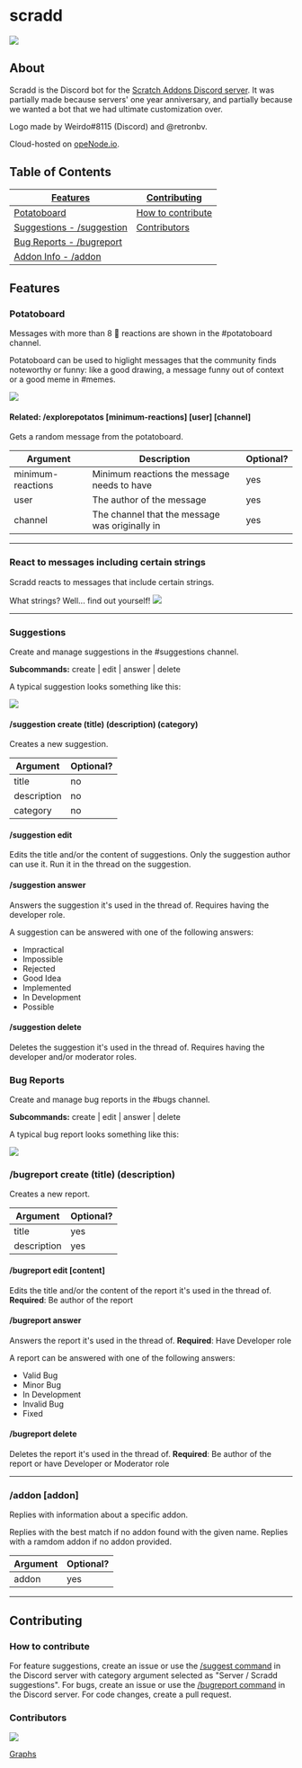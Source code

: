 # scradd
![](https://cdn.discordapp.com/icons/938438560925761619/d886f0b0867e67c2211b7086c0651590.webp?size=80)
## About

Scradd is the Discord bot for the [Scratch Addons Discord server](https://discord.gg/Cs25kzs889). It was partially made because servers' one year anniversary, and partially because we wanted a bot that we had ultimate customization over.

Logo made by Weirdo#8115 (Discord) and @retronbv.

Cloud-hosted on [opeNode.io](https://www.openode.io/).

## Table of Contents
 [Features](#features) | [Contributing](#contributing) 
| --- | ---
| [Potatoboard](#potatoboard) | [How to contribute](#how-to-contribute)
| [Suggestions - /suggestion](#suggestions) | [Contributors](#contributors)
| [Bug Reports - /bugreport](#bug-reports) |
| [Addon Info - /addon](#addon-addon) |



## Features

### Potatoboard
  
Messages with more than 8 :potato: reactions are shown in the #potatoboard channel. 

Potatoboard can be used to higlight messages that the community finds noteworthy or funny: like a good drawing, a message funny out of context or a good meme in #memes.


![](https://cdn.discordapp.com/attachments/901225174974726177/939015132720287784/unknown.png) 


#### Related: /explorepotatos [minimum-reactions] [user] [channel]

Gets a random message from the potatoboard. 


| Argument | Description | Optional?|
| --- | ---| --- |
| minimum-reactions | Minimum reactions the message needs to have | yes|
| user | The author of the message | yes|
| channel | The channel that the message was originally in | yes |

---

### React to messages including certain strings

Scradd reacts to messages that include certain strings. 

What strings? Well... find out yourself! ![](https://cdn.discordapp.com/emojis/902948518002573364.webp?size=22&quality=lossless)

---

### Suggestions

Create and manage suggestions in the #suggestions channel.

**Subcommands:** create | edit | answer | delete

A typical suggestion looks something like this: 

![](https://user-images.githubusercontent.com/75680333/152417553-31b2c407-e74b-4143-915b-5c00b76bce01.png)


#### /suggestion create (title) (description) (category)

Creates a new suggestion.

| Argument | Optional?|
| --- | --- |
| title | no|
| description | no|
| category | no |

#### /suggestion edit

Edits the title and/or the content of suggestions. Only the suggestion author can use it. Run it in the thread on the suggestion.

#### /suggestion answer

Answers the suggestion it's used in the thread of. Requires having the developer role.

A suggestion can be answered with one of the following answers:

-   Impractical
-   Impossible
-   Rejected
-   Good Idea
-   Implemented
-   In Development
-   Possible

#### /suggestion delete

Deletes the suggestion it's used in the thread of. Requires having the developer and/or moderator roles.

### Bug Reports

Create and manage bug reports in the #bugs channel.

**Subcommands:** create | edit | answer | delete

A typical bug report looks something like this: 

![](https://cdn.discordapp.com/attachments/901225174974726177/939020057625886760/unknown.png)

### /bugreport create (title) (description)

Creates a new report.

| Argument | Optional?|
| --- | --- |
| title | yes|
| description | yes|

#### /bugreport edit [content] 

Edits the title and/or the content of the report it's used in the thread of.
**Required**: Be author of the report

#### /bugreport answer

Answers the report it's used in the thread of. 
**Required**: Have Developer role

A report can be answered with one of the following answers:

-   Valid Bug
-   Minor Bug
-   In Development
-   Invalid Bug
-   Fixed

#### /bugreport delete

Deletes the report it's used in the thread of.
**Required**: Be author of the report or have Developer or Moderator role

---

### /addon [addon]

Replies with information about a specific addon. 

Replies with the best match if no addon found with the given name. Replies with a ramdom addon if no addon provided.

| Argument | Optional?|
| --- | --- |
| addon | yes|
---

## Contributing

### How to contribute
For feature suggestions, create an issue or use the [/suggest command](#suggestions) in the Discord server with category argument selected as "Server / Scradd suggestions".
For bugs, create an issue or use the [/bugreport command](#bug-reports) in the Discord server.
For code changes, create a pull request.


### Contributors
![](https://contrib.rocks/image?repo=scratchaddons-community/scradd)

[Graphs](https://github.com/scratchaddons-community/scradd/graphs/contributors)
